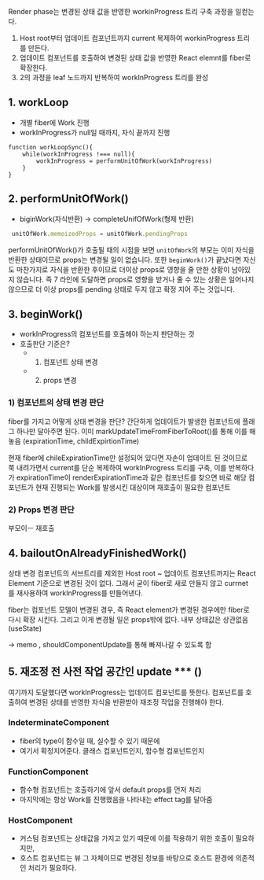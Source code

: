 Render phase는 변경된 상태 값을 반영한 workinProgress 트리 구축 과정을 일컫는다.
1. Host root부터 업데이트 컴포넌트까지 current 복제하여 workinProgress 트리를 만든다.
2. 업데이트 컴포넌트를 호출하여 변경된 상태 값을 반영한 React elemnt를 fiber로 확장한다.
3. 2의 과정을 leaf 노드까지 반복하여 workInProgress 트리를 완성

## 1. workLoop
- 개별 fiber에 Work 진행
- workInProgress가 null일 때까지, 자식 끝까지 진행
```tsx
function workLoopSync(){
	while(workInProgress !=== null){
		workInProgress = performUnitOfWork(workInProgress)
	}
}
```

## 2. performUnitOfWork()
- biginWork(자식반환) -> completeUnifOfWork(형제 반환)
```js
 unitOfWork.memoizedProps = unitOfWork.pendingProps
```
performUnitOfWork()가 호출될 때의 시점을 보면 `unitOfWork`의 부모는 이미 자식을 반환한 상태이므로 props는 변경될 일이 없습니다. 또한 `beginWork()`가 끝났다면 자신도 마찬가지로 자식을 반환한 후이므로 더이상 props로 영향을 줄 만한 상황이 남아있지 않습니다. 즉 7 라인에 도달하면 props로 영향을 받거나 줄 수 있는 상황은 일어나지 않으므로 더 이상 props를 pending 상태로 두지 않고 확정 지어 주는 것입니다.

## 3. beginWork()
- workInProgress의 컴포넌트를 호출해야 하는지 판단하는 것
- 호출판단 기준은?
	- 1) 컴포넌트 상태 변경
	- 2) props 변경

### 1) 컴포넌트의 상태 변경 판단
fiber를 가지고 어떻게 상태 변경을 판단?
간단하게 업데이트가 발생한 컴포넌트에 플래그 하나만 달아주면 된다.
이미 markUpdateTimeFromFiberToRoot()를 통해 이를 해 놓음 (expirationTime, childExpirtionTime)

현재 fiber에 chileExpirationTime만 설정되어 있다면 자손이 업데이트 된 것이므로 쭉 내려가면서 current를 단순 복제하여 workInProgress 트리를 구축, 
이를 반복하다가 expirationTime이 renderExpirationTime과 같은 컴포넌트를 찾으면 바로 해당 컴포넌트가 현재 진행되는 Work를 발생시킨 대상이며 재호출이 필요한 컴포넌트

### 2) Props 변경 판단
부모이ㅡ 재호출

## 4. bailoutOnAlreadyFinishedWork()
상태 변경 컴포넌트의 서브트리를 제외한 Host root ~ 업데이트 컴포넌트까지는 React Element 기준으로 변경된 것이 없다. 그래서 굳이 fiber로 새로 만들지 않고 currnet 를 재사용하여 workInProgress를 만들어낸다.

fiber는 컴포넌트 모델이 변경된 경우, 즉 React element가 변경된 경우에만 fiber로 다시 확장 시킨다.
그리고 이게 변경될 일은 props밖에 없다. 내부 상태값은 상관없음(useState)

-> memo , shouldComponentUpdate를 통해 빠져나갈 수 있도록 함

## 5. 재조정 전 사전 작업 공간인 update *** ()
여기까지 도달했다면 workInProgress는 업데이트 컴포넌트를 뜻한다.
컴포넌트를 호출하여 변경된 상태를 반영한 자식을 반환받아 재조정 작업을 진행해야 한다.

### IndeterminateComponent
- fiber의 type이 함수일 때, 실수할 수 있기 때문에
- 여기서 확정지어준다. 클래스 컴포넌트인지, 함수형 컴포넌트인지

### FunctionComponent
- 함수형 컴포넌트는 호출하기에 앞서 default props를 먼저 처리
- 마지막에는 항상 Work를 진행했음을 나타내는 effect tag를 달아줌

### HostComponent
- 커스텀 컴포넌트는 상태값을 가지고 있기 때문에 이를 적용하기 위한 호출이 필요하지만,
- 호스트 컴포넌트는 뷰 그 자체이므로 변경된 정보를 바탕으로 호스트 환경에 의존적인 처리가 필요하다.



